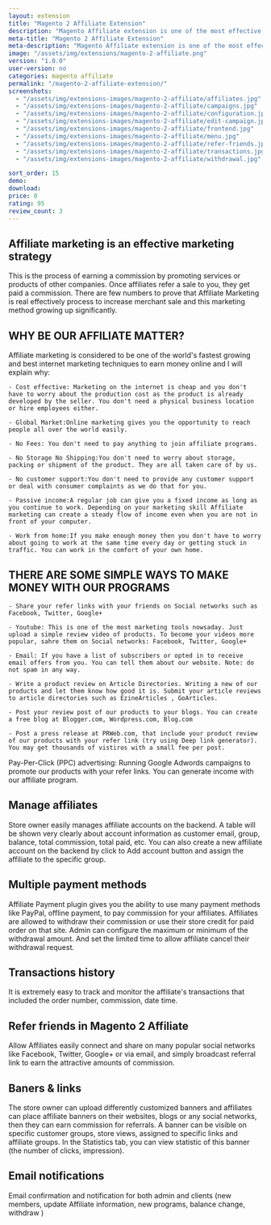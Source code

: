 ```yaml
---
layout: extension
title: "Magento 2 Affiliate Extension"
description: "Magento Affiliate extension is one of the most effective marketing solution for selling online. Creating affiliate program on your website, it helps you to boost traffic, leads, sales or higher SEO rankings."
meta-title: "Magento 2 Affiliate Extension"
meta-description: "Magento Affiliate extension is one of the most effective marketing solution for selling online. Creating affiliate program on your website, it helps you to boost traffic, leads, sales or higher SEO rankings."
image: "/assets/img/extensions/magento-2-affiliate.png"
version: "1.0.0"
user-version: no
categories: magento affiliate
permalink: "/magento-2-affiliate-extension/"
screenshots:
  - "/assets/img/extensions-images/magento-2-affiliate/affiliates.jpg"
  - "/assets/img/extensions-images/magento-2-affiliate/campaigns.jpg"
  - "/assets/img/extensions-images/magento-2-affiliate/configuration.jpg"
  - "/assets/img/extensions-images/magento-2-affiliate/edit-campaign.jpg"
  - "/assets/img/extensions-images/magento-2-affiliate/frontend.jpg"
  - "/assets/img/extensions-images/magento-2-affiliate/menu.jpg"
  - "/assets/img/extensions-images/magento-2-affiliate/refer-friends.jpg"
  - "/assets/img/extensions-images/magento-2-affiliate/transactions.jpg"
  - "/assets/img/extensions-images/magento-2-affiliate/withdrawal.jpg"

sort_order: 15
demo: 
download: 
price: 0
rating: 95
review_count: 3
---
```

<h2>Affiliate marketing is an effective marketing strategy</h2>

This is the process of earning a commission by promoting services or products of other companies.
Once affiliates refer a sale to you, they get paid a commission.
There are few numbers to prove that Affiliate Marketing is real effectively process to increase merchant sale and this marketing method growing up significantly.


## WHY BE OUR AFFILIATE MATTER?

Affiliate marketing is considered to be one of the world's fastest growing and best internet marketing techniques to earn money online and I will explain why:

    - Cost effective: Marketing on the internet is cheap and you don't have to worry about the production cost as the product is already developed by the seller. You don't need a physical business location or hire employees either.
    
    - Global Market:Online marketing gives you the opportunity to reach people all over the world easily.
    
    - No Fees: You don't need to pay anything to join affiliate programs.
    
    - No Storage No Shipping:You don't need to worry about storage, packing or shipment of the product. They are all taken care of by us.
    
    - No customer support:You don't need to provide any customer support or deal with consumer complaints as we do that for you.
    
    - Passive income:A regular job can give you a fixed income as long as you continue to work. Depending on your marketing skill Affiliate marketing can create a steady flow of income even when you are not in front of your computer.
    
    - Work from home:If you make enough money then you don't have to worry about going to work at the same time every day or getting stuck in traffic. You can work in the comfort of your own home.
    


## THERE ARE SOME SIMPLE WAYS TO MAKE MONEY WITH OUR PROGRAMS

    - Share your refer links with your friends on Social networks such as Facebook, Twitter, Google+
    
    - Youtube: This is one of the most marketing tools nowsaday. Just upload a simple review video of products. To become your videos more popular, sahre them on Social networks: Facebook, Twitter, Google+
    
    - Email: If you have a list of subscribers or opted in to receive email offers from you. You can tell them about our website. Note: do not spam in any way.
    
    - Write a product review on Article Directories. Writing a new of our products and let them know how good it is. Submit your article reviews to article directories such as EzineArticles , GoArticles.
    
    - Post your review post of our products to your blogs. You can create a free blog at Blogger.com, Wordpress.com, Blog.com
    
    - Post a press release at PRWeb.com, that include your product review of our products with your refer link (try using Deep link generator). You may get thousands of vistiros with a small fee per post.
    

Pay-Per-Click (PPC) advertising: Running Google Adwords campaigns to promote our products with your refer links. You can generate income with our affiliate program.

## Manage affiliates

Store owner easily manages affiliate accounts on the backend. A table will be shown very clearly about account information as customer email, group, balance, total commission, total paid, etc.
You can also create a new affiliate account on the backend by click to Add account button and assign the affiliate to the specific group.

## Multiple payment methods
Affiliate Payment plugin gives you the ability to use many payment methods like PayPal, offline payment, to pay commission for your affiliates.
Affiliates are allowed to withdraw their commission or use their store credit for paid order on that site. Admin can configure the maximum or minimum of the withdrawal amount. And set the limited time to allow affiliate cancel their withdrawal request.

## Transactions history
It is extremely easy to track and monitor the affiliate's transactions that included the order number, commission, date time.

## Refer friends in Magento 2 Affiliate
Allow Affiliates easily connect and share on many popular social networks like Facebook, Twitter, Google+ or via email, and simply broadcast referral link to earn the attractive amounts of commission.

## Baners &amp; links
The store owner can upload differently customized banners and affiliates can place affiliate banners on their websites, blogs or any social networks, then they can earn commission for referrals. A banner can be visible on specific customer groups, store views, assigned to specific links and affiliate groups. In the Statistics ​tab, you can view statistic of this banner (the number of clicks, impression).

## Email notifications
Email confirmation and notification for both admin and clients (new members, update Affiliate information, new programs, balance change, withdraw )



